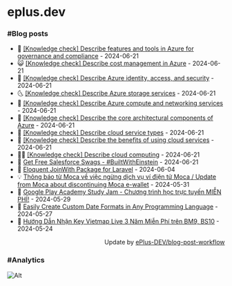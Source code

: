 # eplus.dev

### #Blog posts

<!-- BLOG-POST-LIST:START -->
 - 🧰 [[Knowledge check] Describe features and tools in Azure for governance and compliance](https://eplus.dev/knowledge-check-describe-features-and-tools-in-azure-for-governance-and-compliance) - 2024-06-21
 - 😺 [[Knowledge check] Describe cost management in Azure](https://eplus.dev/knowledge-check-describe-cost-management-in-azure) - 2024-06-21
 - 🗽 [[Knowledge check] Describe Azure identity, access, and security](https://eplus.dev/knowledge-check-describe-azure-identity-access-and-security) - 2024-06-21
 - 🌜 [[Knowledge check] Describe Azure storage services](https://eplus.dev/knowledge-check-describe-azure-storage-services) - 2024-06-21
 - 📝 [[Knowledge check] Describe Azure compute and networking services](https://eplus.dev/knowledge-check-describe-azure-compute-and-networking-services) - 2024-06-21
 - 🚀 [[Knowledge check] Describe the core architectural components of Azure](https://eplus.dev/knowledge-check-describe-the-core-architectural-components-of-azure) - 2024-06-21
 - 💼 [[Knowledge check] Describe cloud service types](https://eplus.dev/knowledge-check-describe-cloud-service-types) - 2024-06-21
 - 🦣 [[Knowledge check] Describe the benefits of using cloud services](https://eplus.dev/knowledge-check-describe-the-benefits-of-using-cloud-services) - 2024-06-21
 - 👨‍🏫 [[Knowledge check] Describe cloud computing](https://eplus.dev/knowledge-check-describe-cloud-computing) - 2024-06-21
 - 🔭 [Get Free Salesforce Swags - #BuiltWithEinstein](https://eplus.dev/get-free-salesforce-swags-builtwitheinstein) - 2024-06-21
 - 🤡 [Eloquent JoinWith Package for Laravel](https://eplus.dev/eloquent-joinwith-package-for-laravel) - 2024-06-04
 - 💡 [Thông báo từ Moca về việc ngừng dịch vụ ví điện tử Moca / Update from Moca about discontinuing Moca e-wallet](https://eplus.dev/thong-bao-tu-moca-ve-viec-ngung-dich-vu-vi-dien-tu-moca-update-from-moca-about-discontinuing-moca-e-wallet) - 2024-05-31
 - 🦣 [Google Play Academy Study Jam - Chương trình học trực tuyến MIỄN PHÍ!](https://eplus.dev/google-play-academy-study-jam-chuong-trinh-hoc-truc-tuyen-mien-phi) - 2024-05-29
 - 💪 [Easily Create Custom Date Formats in Any Programming Language](https://eplus.dev/easily-create-custom-date-formats-in-any-programming-language) - 2024-05-27
 - 🤡 [Hướng Dẫn Nhận Key Vietmap Live 3 Năm Miễn Phí trên BM9, BS10](https://eplus.dev/huong-dan-nhan-key-vietmap-live-3-nam-mien-phi-tren-bm9-bs10) - 2024-05-24<!-- BLOG-POST-LIST:END -->

<div align="right">
  Update by <a target="_blank"
    href="https://github.com/ePlus-DEV/blog-post-workflow">ePlus-DEV/blog-post-workflow</a>
</div>

### #Analytics
![Alt](https://repobeats.axiom.co/api/embed/9990f7cddfbad8d834990b10ccad05f81ac1096f.svg "Repobeats analytics image")
